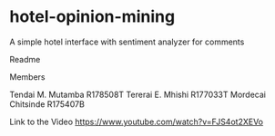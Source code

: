 # hotel-opinion-mining
A simple hotel interface with sentiment analyzer for comments

Readme

Members

Tendai M. Mutamba R178508T
Tererai E. Mhishi R177033T
Mordecai Chitsinde R175407B

Link to the Video
https://www.youtube.com/watch?v=FJS4ot2XEVo

